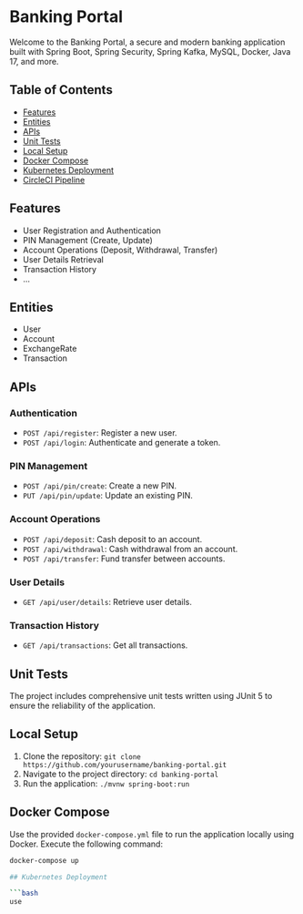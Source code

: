 # Banking Portal

Welcome to the Banking Portal, a secure and modern banking application built with Spring Boot, Spring Security, Spring Kafka, MySQL, Docker, Java 17, and more.

## Table of Contents

- [Features](#features)
- [Entities](#entities)
- [APIs](#apis)
- [Unit Tests](#unit-tests)
- [Local Setup](#local-setup)
- [Docker Compose](#docker-compose)
- [Kubernetes Deployment](#kubernetes-deployment)
- [CircleCI Pipeline](#circleci-pipeline)

## Features

- User Registration and Authentication
- PIN Management (Create, Update)
- Account Operations (Deposit, Withdrawal, Transfer)
- User Details Retrieval
- Transaction History
- ...

## Entities

- User
- Account
- ExchangeRate
- Transaction

## APIs

### Authentication

- `POST /api/register`: Register a new user.
- `POST /api/login`: Authenticate and generate a token.

### PIN Management

- `POST /api/pin/create`: Create a new PIN.
- `PUT /api/pin/update`: Update an existing PIN.

### Account Operations

- `POST /api/deposit`: Cash deposit to an account.
- `POST /api/withdrawal`: Cash withdrawal from an account.
- `POST /api/transfer`: Fund transfer between accounts.

### User Details

- `GET /api/user/details`: Retrieve user details.

### Transaction History

- `GET /api/transactions`: Get all transactions.

## Unit Tests

The project includes comprehensive unit tests written using JUnit 5 to ensure the reliability of the application.

## Local Setup

1. Clone the repository: `git clone https://github.com/yourusername/banking-portal.git`
2. Navigate to the project directory: `cd banking-portal`
3. Run the application: `./mvnw spring-boot:run`

## Docker Compose

Use the provided `docker-compose.yml` file to run the application locally using Docker. Execute the following command:

```bash
docker-compose up

## Kubernetes Deployment

```bash
use









